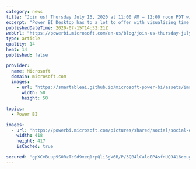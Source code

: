 ```yaml
---
category: news
title: "Join us! Thursday July 16, 2020 at 11:00 AM – 12:00 noon PDT with Markus Ehrenmueller!"
excerpt: "Power BI Desktop has to a lot to offer with visualizing time series data, whether its using built-in features or custom visualizations, scripts written in R and in Python, this is a great session to see what these tools can do to gain insights about data."
publishedDateTime: 2020-07-15T14:32:21Z
webUrl: "https://powerbi.microsoft.com/en-us/blog/join-us-thursday-july-16-2020-at-1100-am-1200-noon-pdt-with-markus-ehrenmueller/"
type: article
quality: 14
heat: 14
published: false

provider:
  name: Microsoft
  domain: microsoft.com
  images:
    - url: "https://smartableai.github.io/microsoft-power-bi/assets/images/organizations/microsoft.com-50x50.jpg"
      width: 50
      height: 50

topics:
  - Power BI

images:
  - url: "https://powerbi.microsoft.com/pictures/shared/social/social-default-image.png"
    width: 418
    height: 417
    isCached: true

secured: "gpXCxBuup9S0RzTcSd9xeq1rpQliSgV6B/P/3QB4lCaloEP4sfnUQ3416cougNr5bpaGJP0gf6ITuQAP1VxYhzJYrZ3eckgPq9mRRJpJWHgljiMVdUoAono2GDwVU6yNyA69unngPdsJpkxVwi6JQhlwl5PsohniWTPhTJoP+qIb8FoPQsSJTxDt8+wp8bWyFIPfGH8NS40G6mBWAzb3d4RsxNytSY8m6htOubCCXY97LWdaQpqUarg+z/IuYMQe6s1NV1Pt9jRcjcvoqjiuAtOSa/kshCObIBzEnDykUDBqs9yReWpgNveeZvkdqGIMLSeaIfRkYTUl20oXpJGuAg==;Kzmqsp2D4FDpMlpRc/mhpg=="
---
```


